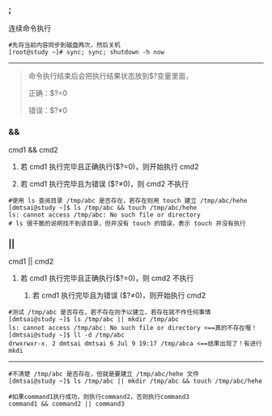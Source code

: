 ### ;

连续命令执行

```
#先将当前内容同步到磁盘两次，然后关机
[root@study ~]# sync; sync; shutdown -h now
```

---

> 命令执行结束后会把执行结果状态放到$?变量里面，
>
> 正确：$?=0
>
> 错误：$?≠0

### &&

cmd1 && cmd2

1. 若 cmd1 执行完毕且正确执行\($?=0\)，则开始执行 cmd2

2. 若 cmd1 执行完毕且为错误 \($?≠0\)，则 cmd2 不执行

```
#使用 ls 查阅目录 /tmp/abc 是否存在，若存在则用 touch 建立 /tmp/abc/hehe
[dmtsai@study ~]$ ls /tmp/abc && touch /tmp/abc/hehe
ls: cannot access /tmp/abc: No such file or directory
# ls 很干脆的说明找不到该目录，但并没有 touch 的错误，表示 touch 并没有执行
```

### \|\|

cmd1 \|\| cmd2

1. 若 cmd1 执行完毕且正确执行\($?=0\)，则 cmd2 不执行

   1. 若 cmd1 执行完毕且为错误 \($?≠0\)，则开始执行 cmd2

```
#测试 /tmp/abc 是否存在，若不存在则予以建立，若存在就不作任何事情
[dmtsai@study ~]$ ls /tmp/abc || mkdir /tmp/abc
ls: cannot access /tmp/abc: No such file or directory <==真的不存在喔！
[dmtsai@study ~]$ ll -d /tmp/abc
drwxrwxr-x. 2 dmtsai dmtsai 6 Jul 9 19:17 /tmp/abca <==结果出现了！有进行 mkdi
```

---

```
#不清楚 /tmp/abc 是否存在，但就是要建立 /tmp/abc/hehe 文件
[dmtsai@study ~]$ ls /tmp/abc || mkdir /tmp/abc && touch /tmp/abc/hehe
```

```
#如果command1执行成功，则执行command2，否则执行command3
command1 && command2 || command3
```



